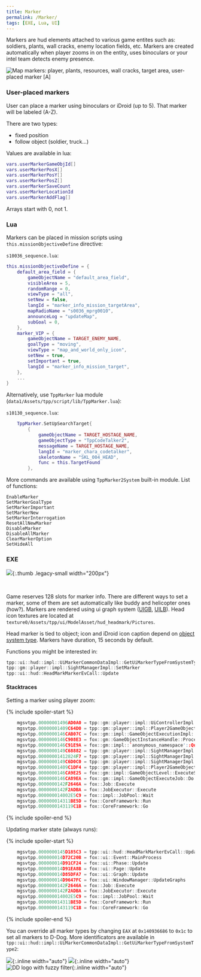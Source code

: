 ```yaml
---
title: Marker
permalink: /Marker/
tags: [EXE, Lua, UI]
---
```


Markers are hud elements attached to various game entites such as: soldiers, plants, wall cracks, enemy 
location fields, etc. Markers are created automatically when player zooms in on the 
entity, uses binoculars or your intel team detects enemy presence.

![Map markers: player, plants, resources, wall cracks, target area, user-placed marker [A]](/assets/Marker/map.png)

### User-placed markers

User can place a marker using binoculars or iDroid (up to 5). That marker will be labeled (A-Z).

There are two types:
  - fixed position
  - follow object (soldier, truck...)

Values are available in lua:

```lua
vars.userMarkerGameObjId[]
vars.userMarkerPosX[]
vars.userMarkerPosY[]
vars.userMarkerPosZ[]
vars.userMarkerSaveCount
vars.userMarkerLocationId
vars.userMarkerAddFlag[]
```

Arrays start with 0, not 1.

### Lua

Markers can be placed in mission scripts using `this.missionObjectiveDefine` directive:

`s10036_sequence.lua`:

```lua
this.missionObjectiveDefine = {
	default_area_field = {
		gameObjectName = "default_area_field",
		visibleArea = 5,
		randomRange = 0,
		viewType = "all",
		setNew = false,
		langId = "marker_info_mission_targetArea",
		mapRadioName = "s0036_mprg0010",
		announceLog = "updateMap",
		subGoal = 0,
	},
	marker_VIP = {
		gameObjectName = TARGET_ENEMY_NAME,
		goalType = "moving",
		viewType = "map_and_world_only_icon",
		setNew = true,
		setImportant = true,
		langId = "marker_info_mission_target",
	},
    ...
}
```

Alternatively, use `TppMarker` lua module (`data1/Assets/tpp/script/lib/TppMarker.lua`):

`s10130_sequence.lua`:

```lua
    TppMarker.SetUpSearchTarget{
        {
            gameObjectName = TARGET_HOSTAGE_NAME,
            gameObjectType = "TppCodeTalker2",
            messageName = TARGET_HOSTAGE_NAME,
            langId = "marker_chara_codetalker",
            skeletonName = "SKL_004_HEAD",
            func = this.TargetFound
        },
```

More commands are available using `TppMarker2System` built-in module. List of functions:

```
EnableMarker
SetMarkerGoalType
SetMarkerImportant
SetMarkerNew
SetMarkerInterrogation
ResetAllNewMarker
DisableMarker
DisableAllMarker
ClearMarkerOption
SetHideAll
```

### EXE

![](/assets/Marker/icons.png){:.thumb .legacy-small width="200px"}

&nbsp;

Game reserves 128 slots for marker info. There are different ways to set a marker, some of them are set automatically 
like buddy and helicopter ones (how?). Markers are rendered using ui graph system ([UIGB](/UIGB/), [UILB](/UILB/)).
Head icon textures are located at `texture0/Assets/tpp/ui/ModelAsset/hud_headmark/Pictures`.

Head marker is tied to object; icon and iDroid icon caption depend on [object system type](/GameObjectTypes/).
Markers have duration, 15 seconds by default.

Functions you might be interested in:

```c++
tpp::ui::hud::impl::UiMarkerCommonDataImpl::GetUiMarkerTypeFromSystemType2
tpp::gm::player::impl::SightManagerImpl::SetMarker
tpp::ui::hud::HeadMarkMarkerEvCall::Update
```

#### Stacktraces

Setting a marker using player zoom:

{% include spoiler-start %}

```c++
	mgsvtpp.00000001496AD0A0 = tpp::gm::player::impl::UiControllerImpl::RegisterMarker
	mgsvtpp.00000001409C64D0 = tpp::gm::player::impl::Player2GameObjectImpl::ProcessSignal
	mgsvtpp.0000000146CAB07C = fox::gm::impl::GameObjectExecutionImpl::ProcessSignal
	mgsvtpp.0000000146C908E3 = fox::gm::GameObjectInstanceHandle::ProcessSignal
	mgsvtpp.0000000146C91E9A = fox::gm::impl::`anonymous_namespace'::QuarkGameObjectSystemImpl::SendSignal
	mgsvtpp.0000000149C68882 = tpp::gm::player::impl::SightManagerImpl::SetMarker
	mgsvtpp.00000001412824F7 = tpp::gm::player::impl::SightManagerImpl::UpdateMarker
	mgsvtpp.0000000149C6D0C0 = tpp::gm::player::impl::SightManagerImpl::Update
	mgsvtpp.00000001409C1DF4 = tpp::gm::player::impl::Player2GameObjectImpl::ExecuteSerially
	mgsvtpp.0000000146CA9E25 = fox::gm::impl::GameObjectLevel::ExecuteSerially
	mgsvtpp.0000000146CA89EA = fox::gm::impl::GameObjectExecuteJob::Do
	mgsvtpp.0000000142F2646A = fox::Job::Execute
	mgsvtpp.0000000142F2ADBA = fox::JobExecutor::Execute
	mgsvtpp.000000014002E5C9 = fox::impl::JobPool::Wait
	mgsvtpp.000000014311BE5D = fox::CoreFramework::Run
	mgsvtpp.0000000143119C1B = fox::CoreFramework::Go
```

{% include spoiler-end %}

Updating marker state (always runs):

{% include spoiler-start %}

```c++
	mgsvtpp.0000000145D185C3 = tpp::ui::hud::HeadMarkMarkerEvCall::Update
	mgsvtpp.000000014D72C20B = fox::ui::Event::MainProcess
	mgsvtpp.000000014D91CF24 = fox::ui::Phase::Update
	mgsvtpp.000000014D91EA8B = fox::ui::Page::Update
	mgsvtpp.000000014D85DFA7 = fox::ui::Graph::Update
	mgsvtpp.000000014D9647FC = fox::ui::WindowManager::UpdateGraphs
	mgsvtpp.0000000142F2646A = fox::Job::Execute
	mgsvtpp.0000000142F2ADBA = fox::JobExecutor::Execute
	mgsvtpp.000000014002E5C9 = fox::impl::JobPool::Wait
	mgsvtpp.000000014311BE5D = fox::CoreFramework::Run
	mgsvtpp.0000000143119C1B = fox::CoreFramework::Go
```

{% include spoiler-end %}


You can override all marker types by changing `EAX` at `0x140936686` to `0x1c` to set all markers to D-Dog.
More identificators are available in `tpp::ui::hud::impl::UiMarkerCommonDataImpl::GetUiMarkerTypeFromSystemType2`:

![](/assets/Marker/original.png){:.inline width="auto"} ![](/assets/Marker/sahelan.png){:.inline width="auto"} ![DD logo with fuzzy filter](/assets/Marker/dd_filter.png){:.inline width="auto"} 
